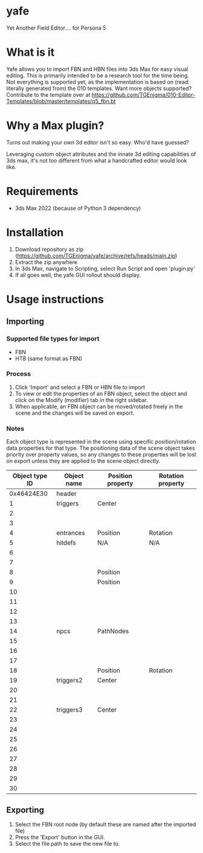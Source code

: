 # yafe
Yet Another Field Editor.... for Persona 5

# What is it
Yafe allows you to import FBN and HBN files into 3ds Max for easy visual editing. This is primarily intended to be a research tool for the time being.
Not everything is supported yet, as the implementation is based on (read: literally generated from) the 010 templates.
Want more objects supported? Contribute to the template over at https://github.com/TGEnigma/010-Editor-Templates/blob/master/templates/p5_fbn.bt

# Why a Max plugin?
Turns out making your own 3d editor isn't so easy. Who'd have guessed?

Leveraging custom object attributes and the innate 3d editing capabilities of 3ds max, it's not too different from what a handcrafted editor would look like.

# Requirements
* 3ds Max 2022 (because of Python 3 dependency)

# Installation
1. Download repository as zip (https://github.com/TGEnigma/yafe/archive/refs/heads/main.zip)
2. Extract the zip anywhere
3. In 3ds Max, navigate to Scripting, select Run Script and open 'plugin.py'
4. If all goes well, the yafe GUI rollout should display.

# Usage instructions
## Importing
### Supported file types for import
- FBN
- HTB (same format as FBN)

### Process
1. Click 'Import' and select a FBN or HBN file to import
2. To view or edit the properties of an FBN object, select the object and click on the Modify (modifier) tab in the right sidebar.
3. When applicable, an FBN object can be moved/rotated freely in the scene and the changes will be saved on export.

### Notes
Each object type is represented in the scene using specific position/rotation data properties for that type. The positioning data of the scene object takes priority over property values, so any changes to these properties will be lost on export unless they are applied to the scene object directly.

| Object type ID    | Object name   | Position property | Rotation property |
| ----------------- | ------------- | ----------------- | ----------------- |
| 0x46424E30        | header        |                   |                   |
| 1                 | triggers      | Center            |                   |
| 2                 |               |                   |                   |
| 3                 |               |                   |                   |
| 4                 | entrances     | Position          | Rotation          |
| 5                 | hitdefs       | N/A               | N/A               |
| 6                 |               |                   |                   |
| 7                 |               |                   |                   |
| 8                 |               | Position          |                   |
| 9                 |               | Position          |                   |
| 10                |               |                   |                   |
| 11                |               |                   |                   |
| 12                |               |                   |                   |
| 13                |               |                   |                   |
| 14                | npcs          | PathNodes         |                   |
| 15                |               |                   |                   |
| 16                |               |                   |                   |
| 17                |               |                   |                   |
| 18                |               | Position          | Rotation          |
| 19                | triggers2     | Center            |                   |
| 20                |               |                   |                   |
| 21                |               |                   |                   |
| 22                | triggers3     | Center            |                   |
| 23                |               |                   |                   |
| 24                |               |                   |                   |
| 25                |               |                   |                   |
| 26                |               |                   |                   |
| 27                |               |                   |                   |
| 28                |               |                   |                   |
| 29                |               |                   |                   |
| 30                |               |                   |                   |

## Exporting

1. Select the FBN root node (by default these are named after the imported file) 
2. Press the 'Export' button in the GUI.
3. Select the file path to save the new file to.

